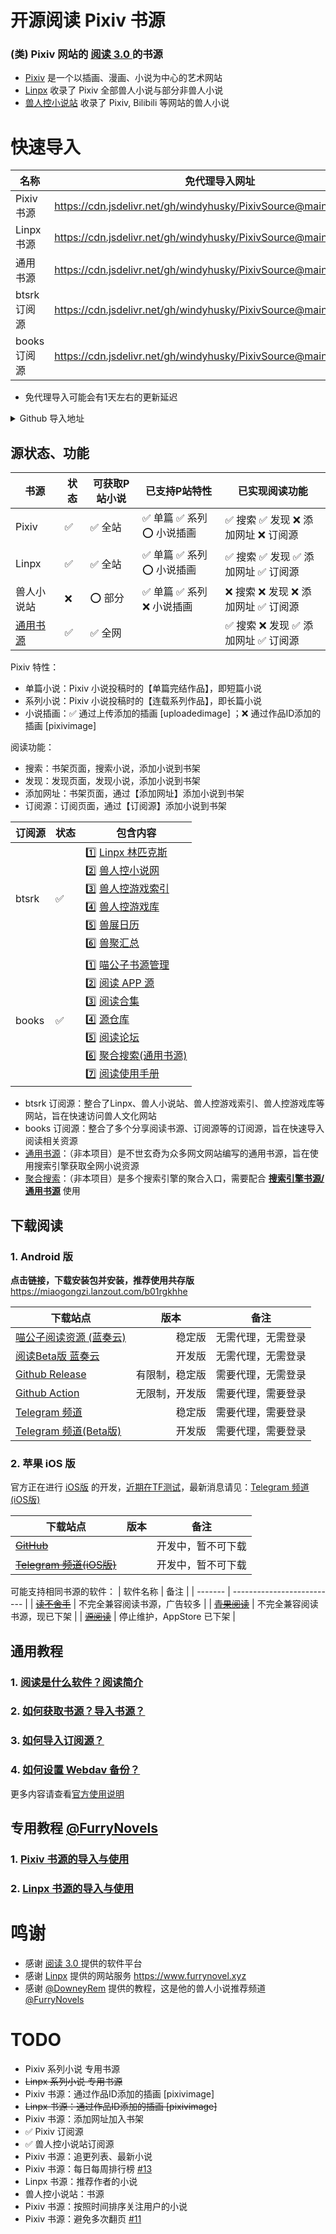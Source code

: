 # 开源阅读 Pixiv 书源
### (类) Pixiv 网站的 [阅读 3.0 ](https://github.com/gedoor/legado) 的书源
- [Pixiv](https://www.pixiv.net/) 是一个以插画、漫画、小说为中心的艺术网站
- [Linpx](https://linpx.linpicio.com/) 收录了 Pixiv 全部兽人小说与部分非兽人小说
- [兽人控小说站](https://www.furrynovel.com) 收录了 Pixiv, Bilibili 等网站的兽人小说


# 快速导入
| 名称         | 免代理导入网址                                                      |
| -------------| ------------------------------------------------------------------ |
| Pixiv 书源　 | https://cdn.jsdelivr.net/gh/windyhusky/PixivSource@main/pixiv.json |
| Linpx 书源　 | https://cdn.jsdelivr.net/gh/windyhusky/PixivSource@main/linpx.json |
| 通用书源　   | https://cdn.jsdelivr.net/gh/windyhusky/PixivSource@main/normal.json |
| btsrk 订阅源 | https://cdn.jsdelivr.net/gh/windyhusky/PixivSource@main/btsrk.json |
| books 订阅源 | https://cdn.jsdelivr.net/gh/windyhusky/PixivSource@main/books.json |
- 免代理导入可能会有1天左右的更新延迟


<details>
<summary>  Github 导入地址 </summary>

| 名称          | Github 导入网址                                                        |   
| ------------ | ------------------------------------------------------------------ |
| Pixiv 书源　 | https://raw.githubusercontent.com/windyhusky/PixivSource/main/pixiv.json |  
| Linpx 书源　 | https://raw.githubusercontent.com/windyhusky/PixivSource/main/linpx.json |       
| 通用书源　   | https://raw.githubusercontent.com/windyhusky/PixivSource/main/normal.json |     
| btsrk 订阅源 | https://raw.githubusercontent.com/windyhusky/PixivSource/main/btsrk.json |   
| books 订阅源 | https://raw.githubusercontent.com/windyhusky/PixivSource/main/books.json |    
- Github 导入无延迟
</details>




## 源状态、功能
| 书源      | 状态 | 可获取P站小说 | 已支持P站特性 | 已实现阅读功能 |
| --------- | --- | --------- | --------------- | ------------ |
| Pixiv     | ✅ | ✅ 全站 | ✅ 单篇 ✅ 系列 ⭕️ 小说插画 | ✅ 搜索 ✅ 发现 ❌ 添加网址 ❌ 订阅源 |
| Linpx     | ✅ | ✅ 全站 | ✅ 单篇 ✅ 系列 ⭕️ 小说插画 | ✅ 搜索 ✅ 发现 ✅ 添加网址 ✅ 订阅源 |
| 兽人小说站 | ❌ | ⭕️ 部分 | ✅ 单篇 ✅ 系列 ❌ 小说插画 | ❌ 搜索 ❌ 发现 ❌ 添加网址 ✅ 订阅源 |
| [通用书源](https://github.com/bushixuanqi/book-source) | ✅ | ✅ 全网 |  | ✅ 搜索 ❌ 发现 ✅ 添加网址 ✅ 订阅源 |


Pixiv 特性：
- 单篇小说：Pixiv 小说投稿时的【单篇完结作品】，即短篇小说
- 系列小说：Pixiv 小说投稿时的【连载系列作品】，即长篇小说
- 小说插画：✅ 通过上传添加的插画 [uploadedimage] ；❌ 通过作品ID添加的插画 [pixivimage] 


阅读功能：
- 搜索：书架页面，搜索小说，添加小说到书架
- 发现：发现页面，发现小说，添加小说到书架
- 添加网址：书架页面，通过【添加网址】添加小说到书架
- 订阅源：订阅页面，通过【订阅源】添加小说到书架


| 订阅源 | 状态 | 包含内容 |
| ----- | ---- | -------------- |
| btsrk | ✅ | 1️⃣ [Linpx 林匹克斯](https://www.furrynovel.xyz/)<br />2️⃣ [兽人控小说网](https://www.furrynovel.com)<br />3️⃣ [兽人控游戏索引](https://furrygames.top/zh-cn/list.html)<br />4️⃣ [兽人控游戏库](https://kemono.games/zh-Hans)<br />5️⃣ [兽展日历](https://www.furryeventchina.com)<br />6️⃣ [兽聚汇总](https://www.furryfusion.net/) |
| books | ✅ | 1️⃣ [喵公子书源管理](https://yd.mgz6.cc/)<br/>2️⃣ [阅读 APP 源](https://legado.aoaostar.com/)<br/>3️⃣ [阅读合集](https://flowus.cn/share/923f5a35-6dcf-47d1-b8eb-b9c5ef3ed39b/)<br/>4️⃣ [源仓库](https://www.yckceo.com/yuedu/index/index.html)<br/>5️⃣ [阅读论坛](https://legado.cn/)<br/>6️⃣ [聚合搜索(通用书源)](https://legado.cn/thread-3723-1-1.html)<br/>7️⃣ [阅读使用手册](https://www.yuque.com/legado/wiki) |


- btsrk 订阅源：整合了Linpx、兽人小说站、兽人控游戏索引、兽人控游戏库等网站，旨在快速访问兽人文化网站
- books 订阅源：整合了多个分享阅读书源、订阅源等的订阅源，旨在快速导入阅读相关资源
-  [通用书源](https://github.com/bushixuanqi/book-source)：（非本项目）是不世玄奇为众多网文网站编写的通用书源，旨在使用搜索引擎获取全网小说资源
- [聚合搜索](https://legado.cn/thread-3723-1-1.html)：（非本项目）是多个搜索引擎的聚合入口，需要配合 **[搜索引擎书源/通用书源](http://yuedu.miaogongzi.net/gx.html)** 使用



## 下载阅读

### 1. Android 版
**点击链接，下载安装包并安装，推荐使用共存版**
https://miaogongzi.lanzout.com/b01rgkhhe


| 下载站点                                                      | 版本          | 备注              |
| ------------------------------------------------------------ | ------------  | ----------------- |
| [喵公子阅读资源 (蓝奏云)](https://yd.mgz6.cc/)                 | 　　　　稳定版 | 无需代理，无需登录 |
| [阅读Beta版 蓝奏云](https://miaogongzi.lanzout.com/b01rgkhhe) | 　　　　开发版 | 无需代理，无需登录 |
| [Github Release](https://github.com/gedoor/legado/releases)  | 有限制，稳定版 | 需要代理，无需登录 |
| [Github Action](https://github.com/gedoor/legado/actions)    | 无限制，开发版 | 需要代理，需要登录 |
| [Telegram 频道](https://t.me/Legado_Channels)                | 　　　　稳定版 | 需要代理，需要登录 |
| [Telegram 频道(Beta版)](https://t.me/Legado_Beta)            | 　　　　开发版 | 需要代理，需要登录 |

### 2. 苹果 iOS 版

官方正在进行 [iOS版](https://github.com/gedoor/YueDuFlutter) 的开发，[近期在TF测试](https://gedoor.github.io/download)，最新消息请见：[Telegram 频道(iOS版)](https://t.me/legado_ios)


| 下载站点                                              | 版本          | 备注              |
| ---------------------------------------------------- | ------------- | ----------------- |
| ~~[GitHub](https://github.com/gedoor/YueDuFlutter)~~ |               | 开发中，暂不可下载 |
| ~~[Telegram 频道(iOS版)](https://t.me/legado_ios)~~   |               | 开发中，暂不可下载 |


可能支持相同书源的软件：
| 软件名称 | 备注                       |
| ------- | -------------------------- |
| ~~[读不舍手](https://apps.apple.com/us/app/%E8%AF%BB%E4%B8%8D%E8%88%8D%E6%89%8B/id1662413517)~~ | 不完全兼容阅读书源，广告较多 |
| ~~[青果阅读](https://apps.apple.com/us/app/qing-guo-du-shu/id1142490639)~~ | 不完全兼容阅读书源，现已下架 |
| ~~[源阅读](https://github.com/kaich/Yuedu)~~ | 停止维护，AppStore 已下架 |


## 通用教程
### 1. [阅读是什么软件？阅读简介](./doc/Legado.md)
### 2. [如何获取书源？导入书源？](./doc/Import.md)
### 3. [如何导入订阅源？](./doc/Import2.md)
### 4. [如何设置 Webdav 备份？](./doc/WebdavBackup.md)

更多内容请查看[官方使用说明](https://www.yuque.com/legado/wiki/xz)


## 专用教程 [@FurryNovels](https://t.me/FurryNovels)
### 1. [Pixiv 书源的导入与使用](./doc/Pixiv.md)
### 2. [Linpx 书源的导入与使用](./doc/Linpx.md)


# 鸣谢
- 感谢 [阅读 3.0 ](https://github.com/gedoor/legado) 提供的软件平台
- 感谢 [Linpx](https://github.com/libudu/linpx-web) 提供的网站服务 https://www.furrynovel.xyz
- 感谢 [@DowneyRem](https://github.com/DowneyRem) 提供的教程，这是他的兽人小说推荐频道 [@FurryNovels](https://t.me/FurryNovels)


# TODO
- Pixiv 系列小说 专用书源
- ~~Linpx 系列小说 专用书源~~
- Pixiv 书源：通过作品ID添加的插画 [pixivimage]
- ~~Linpx 书源：通过作品ID添加的插画 [pixivimage]~~
- Pixiv 书源：添加网址加入书架
- ✅  Pixiv 订阅源
- ✅  兽人控小说站订阅源
- Pixiv 书源：追更列表、最新小说
- Pixiv 书源：每日每周排行榜 [#13](https://github.com/windyhusky/PixivSource/issues/13)
- Linpx 书源：推荐作者的小说
- 兽人控小说站：书源
- Pixiv 书源：按照时间排序关注用户的小说
- Pixiv 书源：避免多次翻页 [#11](https://github.com/windyhusky/PixivSource/issues/11) 

